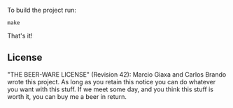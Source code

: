 To build the project run:

	make
	
That's it!

## License
"THE BEER-WARE LICENSE" (Revision 42):
Marcio Giaxa and Carlos Brando wrote this project. As long as you retain this notice 
you can do whatever you want with this stuff. If we meet some day, and you think
this stuff is worth it, you can buy me a beer in return.